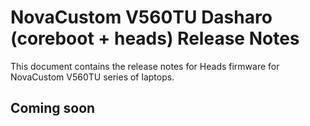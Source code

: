 # NovaCustom V560TU Dasharo (coreboot + heads) Release Notes

This document contains the release notes for Heads firmware for NovaCustom
V560TU series of laptops.

## Coming soon
